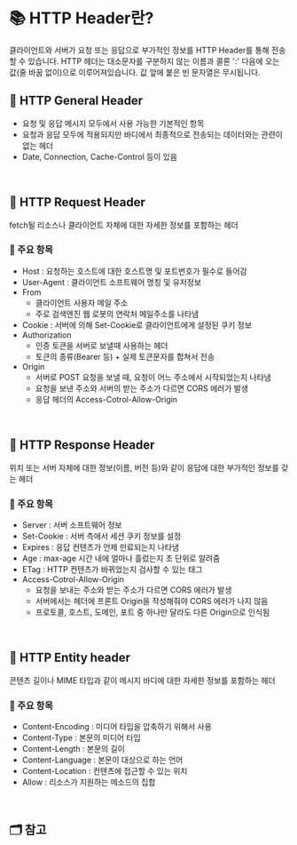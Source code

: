 # 📚 HTTP Header란? 
클라이언트와 서버가 요청 또는 응답으로 부가적인 정보를 HTTP Header를 통해 전송할 수 있습니다. 
HTTP 헤더는 대소문자를 구분하지 않는 이름과 콜론 ':' 다음에 오는 값(줄 바꿈 없이)으로 이루어져있습니다. 
값 앞에 붙은 빈 문자열은 무시됩니다.


## 📖 HTTP General Header 
- 요청 및 응답 메시지 모두에서 사용 가능한 기본적인 항목
- 요청과 응답 모두에 적용되지만 바디에서 최종적으로 전송되는 데이터와는 관련이 없는 헤더
- Date, Connection, Cache-Control 등이 있음

</br>

## 📖 HTTP Request Header 
fetch될 리소스나 클라이언트 자체에 대한 자세한 정보를 포함하는 헤더

### 📍 주요 항목
- Host : 요청하는 호스트에 대한 호스트명 및 포트번호가 필수로 들어감
- User-Agent : 클라이언트 소프트웨어 명칭 및 유저정보
- From
    - 클라이언트 사용자 메일 주소
    - 주로 검색엔진 웹 로봇의 연락처 메일주소를 나타냄
- Cookie : 서버에 의해 Set-Cookie로 클라이언트에게 설정된 쿠키 정보
- Authorization
    - 인증 토큰을 서버로 보낼때 사용하는 헤더
    - 토큰의 종류(Bearer 등) + 실제 토큰문자를 합쳐서 전송
- Origin
    - 서버로 POST 요청을 보낼 때, 요청이 어느 주소에서 시작되었는지 나타냄
    - 요청을 보낸 주소와 서버의 받는 주소가 다르면 CORS 에러가 발생
    - 응답 헤더의 Access-Cotrol-Allow-Origin


</br> 

## 📖 HTTP Response Header
위치 또는 서버 자체에 대한 정보(이름, 버전 등)와 같이 응답에 대한 부가적인 정보를 갖는 헤더 
### 📍 주요 항목
- Server : 서버 소프트웨어 정보
- Set-Cookie : 서버 측에서 세션 쿠키 정보를 설정
- Expires : 응답 컨텐츠가 언제 만료되는지 나타냄
- Age : max-age 시간 내에 얼마나 흘렀는지 초 단위로 알려줌
- ETag : HTTP 컨텐츠가 바뀌었는지 검사할 수 있는 태그
- Access-Cotrol-Allow-Origin
    - 요청을 보내는 주소와 받는 주소가 다르면 CORS 에러가 발생
    - 서버에서는 헤더에 프론트 Origin을 작성해줘야 CORS 에러가 나지 않음
    - 프로토콜, 호스트, 도메인, 포트 중 하나만 달라도 다른 Origin으로 인식됨


</br> 

## 📖 HTTP Entity header
콘텐츠 길이나 MIME 타입과 같이 메시지 바디에 대한 자세한 정보를 포함하는 헤더

### 📍 주요 항목
- Content-Encoding : 미디어 타입을 압축하기 위해서 사용
- Content-Type : 본문의 미디어 타입
- Content-Length : 본문의 길이
- Content-Language : 본문이 대상으로 하는 언어
- Content-Location : 컨텐츠에 접근할 수 있는 위치
- Allow : 리소스가 지원하는 메소드의 집합

</br>

## 🗂️ 참고
